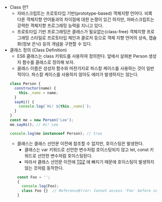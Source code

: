 * Class 란?
    * 자바스크립트는 프로토타입 기반(prototype-based) 객체지향 언어다. 비록 다른 객체지향 언어들과의 차이점에 대한 논쟁이 있긴 하지만, 자바스크립트는 강력한 객체지향 프로그래밍 능력을 지니고 있다.
    * 프로토타입 기반 프로그래밍은 클래스가 필요없는(class-free) 객체지향 프로그래밍 스타일로 프로토타입 체인과 클로저 등으로 객체 지향 언어의 상속, 캡슐화(정보 은닉) 등의 개념을 구현할 수 있다.
* 클래스 정의 (Class Definition)
    * ES6 클래스는 class 키워드를 사용하여 정의한다. 앞에서 살펴본 Person 생성자 함수를 클래스로 정의해 보자.
    * 클래스 이름은 성성자 함수와 마찬가지로 파스칼 케이스를 사용하는 것이 일반적이다. 파스칼 케이스를 사용하지 않아도 에러가 발생하지는 않는다.
    ```javascript
    class Person {      
      constructor(name) {
        this._name = name;
      }    
      sayHi() {
        console.log(`Hi! ${this._name}`);
      }
    }
    const me = new Person('Lee');
    me.sayHi(); // Hi! Lee
    
    console.log(me instanceof Person); // true    
    ```
    * 클래스는 클래스 선언문 이전에 참조할 수 없지만, 호이스팅은 발생한다. 
        * 클래스는 var 키워드로 선언한 변수처럼 호이스팅되지 않고 let, const 키워드로 선언한 변수처럼 호이스팅된다. 
        * 따라서 클래스 선언문 이전에 [TDZ](https://github.com/GodChiken/StudyES6toNew/blame/master/markdown/act-1/letAndConstAndBlockScope.md#L6-L15) 에 빠지기 때문에 호이스팅이 발생하지 않는 것처럼 동작한다.
        ```javascript
        const Foo = '';        
        {          
          console.log(Foo);         
          class Foo {}  // ReferenceError: Cannot access 'Foo' before initialization
        }        
        ```